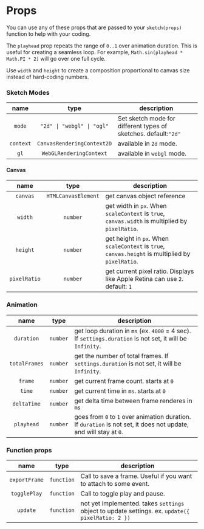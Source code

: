 # Props

You can use any of these props that are passed to your `sketch(props)` function to help with your coding.

The `playhead` prop repeats the range of `0..1` over animation duration. This is useful for creating a seamless loop. For example, `Math.sin(playhead * Math.PI * 2)` will go over one full cycle.

Use `width` and `height` to create a composition proportional to canvas size instead of hard-coding numbers.

### Sketch Modes

|   name    |            type            | description                                                     |
| :-------: | :------------------------: | --------------------------------------------------------------- |
|  `mode`   | `"2d" \| "webgl" \| "ogl"` | Set sketch mode for different types of sketches. default:`"2d"` |
| `context` | `CanvasRenderingContext2D` | available in `2d` mode.                                         |
|   `gl`    |  `WebGLRenderingContext`   | available in `webgl` mode.                                      |

#### Canvas

|     name     |        type         | description                                                                                       |
| :----------: | :-----------------: | ------------------------------------------------------------------------------------------------- |
|   `canvas`   | `HTMLCanvasElement` | get canvas object reference                                                                       |
|   `width`    |      `number`       | get width in `px`. When `scaleContext` is `true`, `canvas.width` is multiplied by `pixelRatio`.   |
|   `height`   |      `number`       | get height in `px`. When `scaleContext` is `true`, `canvas.height` is multiplied by `pixelRatio`. |
| `pixelRatio` |      `number`       | get current pixel ratio. Displays like Apple Retina can use `2`. default: `1`                     |

### Animation

|     name      |   type   | description                                                                                                       |
| :-----------: | :------: | ----------------------------------------------------------------------------------------------------------------- |
|  `duration`   | `number` | get loop duration in `ms` (ex. `4000` = 4 sec). If `settings.duration` is not set, it will be `Infinity`.         |
| `totalFrames` | `number` | get the number of total frames. If `settings.duration` is not set, it will be `Infinity`.                         |
|    `frame`    | `number` | get current frame count. starts at `0`                                                                            |
|    `time`     | `number` | get current time in `ms`. starts at `0`                                                                           |
|  `deltaTime`  | `number` | get delta time between frame renderes in `ms`                                                                     |
|  `playhead`   | `number` | goes from `0` to `1` over animation duration. If `duration` is not set, it does not update, and will stay at `0`. |

### Function props

|     name      |    type    | description                                                                                      |
| :-----------: | :--------: | ------------------------------------------------------------------------------------------------ |
| `exportFrame` | `function` | Call to save a frame. Useful if you want to attach to some event.                                |
| `togglePlay`  | `function` | Call to toggle play and pause.                                                                   |
|   `update`    | `function` | not yet implemented. takes `settings` object to update settings. ex. `update({ pixelRatio: 2 })` |
